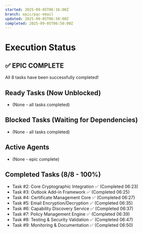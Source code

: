 ```yaml
---
started: 2025-09-05T06:16:00Z
branch: epic/pqc-email
updated: 2025-09-05T06:50:00Z
completed: 2025-09-05T06:50:00Z
---
```


# Execution Status

## ✅ EPIC COMPLETE

All 8 tasks have been successfully completed!

## Ready Tasks (Now Unblocked)
- (None - all tasks completed)

## Blocked Tasks (Waiting for Dependencies)
- (None - all tasks completed)

## Active Agents
- (None - epic complete)

## Completed Tasks (8/8 - 100%)
- Task #2: Core Cryptographic Integration ✅ (Completed 06:23)
- Task #3: Outlook Add-in Framework ✅ (Completed 06:25)
- Task #4: Certificate Management Core ✅ (Completed 06:27)
- Task #5: Email Encryption/Decryption ✅ (Completed 06:35)
- Task #6: Capability Discovery Service ✅ (Completed 06:37)
- Task #7: Policy Management Engine ✅ (Completed 06:39)
- Task #8: Testing & Security Validation ✅ (Completed 06:47)
- Task #9: Monitoring & Documentation ✅ (Completed 06:50)